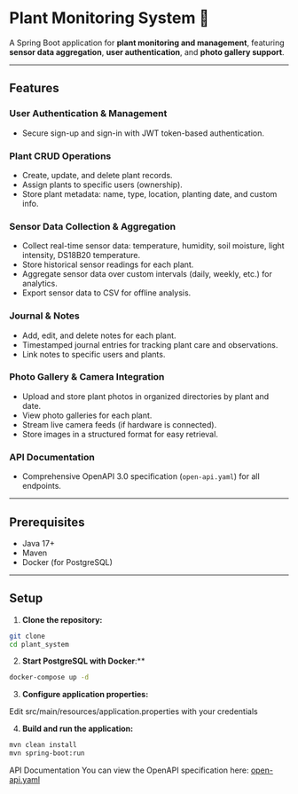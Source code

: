 # Plant Monitoring System 🌱

A Spring Boot application for **plant monitoring and management**, featuring **sensor data aggregation**, **user authentication**, and **photo gallery support**.

---

## Features

### **User Authentication & Management**
- Secure sign-up and sign-in with JWT token-based authentication.

### **Plant CRUD Operations**
- Create, update, and delete plant records.
- Assign plants to specific users (ownership).
- Store plant metadata: name, type, location, planting date, and custom info.

### **Sensor Data Collection & Aggregation**
- Collect real-time sensor data: temperature, humidity, soil moisture, light intensity, DS18B20 temperature.
- Store historical sensor readings for each plant.
- Aggregate sensor data over custom intervals (daily, weekly, etc.) for analytics.
- Export sensor data to CSV for offline analysis.

### **Journal & Notes**
- Add, edit, and delete notes for each plant.
- Timestamped journal entries for tracking plant care and observations.
- Link notes to specific users and plants.

### **Photo Gallery & Camera Integration**
- Upload and store plant photos in organized directories by plant and date.
- View photo galleries for each plant.
- Stream live camera feeds (if hardware is connected).
- Store images in a structured format for easy retrieval.

### **API Documentation**
- Comprehensive OpenAPI 3.0 specification (`open-api.yaml`) for all endpoints.

---

## Prerequisites

- Java 17+
- Maven
- Docker (for PostgreSQL)

---

## Setup

1. **Clone the repository:**

```bash
git clone 
cd plant_system
```

2. **Start PostgreSQL with Docker**:**

```bash
docker-compose up -d
```
3. **Configure application properties:**

Edit src/main/resources/application.properties with your credentials

4. **Build and run the application:** 

```bash
mvn clean install
mvn spring-boot:run
```
API Documentation
You can view the OpenAPI specification here: [open-api.yaml](open-api.yaml)